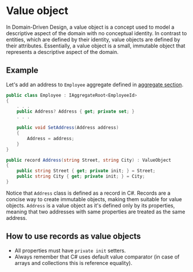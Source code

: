 # Value object

In Domain-Driven Design, a value object is a concept used to model a descriptive aspect of the domain with no conceptual identity. In contrast to entities, which are defined by their identity, value objects are defined by their attributes. Essentially, a value object is a small, immutable object that represents a descriptive aspect of the domain.

## Example

Let's add an address to `Employee` aggregate defined in [aggregate section](../aggregate/index.md#employee).

```csharp
public class Employee : IAggregateRoot<EmployeeId>
{
    . . .
    public Address? Address { get; private set; }
    . . .

    public void SetAddress(Address address)
    {
        Address = address;
    }
}

public record Address(string Street, string City) : ValueObject
{
    public string Street { get; private init; } = Street;
    public string City { get; private init; } = City;
}
```

Notice that `Address` class is defined as a record in C#. Records are a concise way to create immutable objects, making them suitable for value objects. `Address` is a value object as it's defined only by its properties, meaning that two addresses with same properties are treated as the same address.

## How to use records as value objects

* All properties must have `private init` setters.
* Always remember that C# uses default value comparator (in case of arrays and collections this is reference equality).
